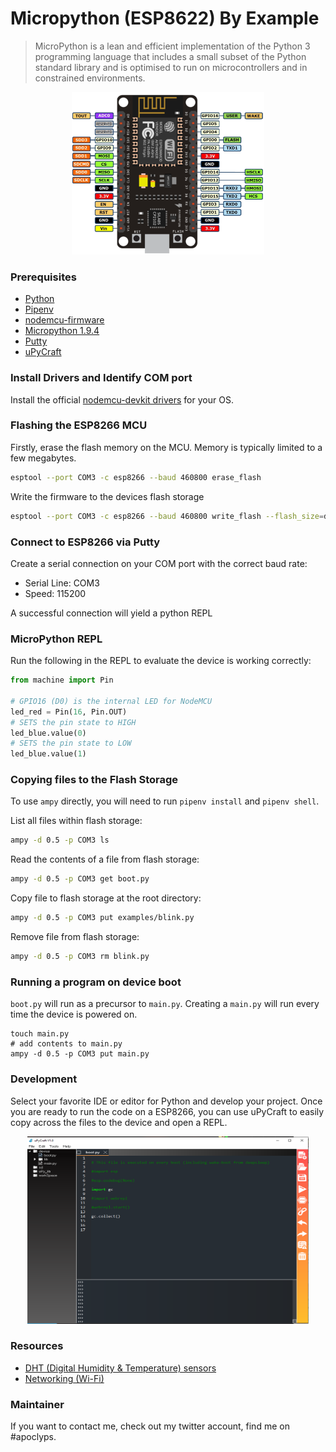 Micropython (ESP8622) By Example
================================

> MicroPython is a lean and efficient implementation of the Python 3 programming language that includes a small subset of the Python standard library and is optimised to run on microcontrollers and in constrained environments.

<p align="center">
  <img width="308" height="260" src="images/nodemcu_pins.png">
</p>

### Prerequisites

- [Python](https://www.python.org/downloads/)
- [Pipenv](https://pipenv.readthedocs.io/en/latest/)
- [nodemcu-firmware](https://github.com/nodemcu/nodemcu-firmware/releases)
- [Micropython 1.9.4](https://micropython.org/download#esp8266)
- [Putty](https://www.putty.org/)
- [uPyCraft](https://dfrobot.gitbooks.io/upycraft/content/)

### Install Drivers and Identify COM port

Install the official [nodemcu-devkit drivers](https://github.com/nodemcu/nodemcu-devkit/tree/master/Drivers) for your OS.

### Flashing the ESP8266 MCU

Firstly, erase the flash memory on the MCU. Memory is typically limited to a few megabytes.

```sh
esptool --port COM3 -c esp8266 --baud 460800 erase_flash
```

Write the firmware to the devices flash storage

```sh
esptool --port COM3 -c esp8266 --baud 460800 write_flash --flash_size=detect 0 esp8266-20180511-v1.9.4.bin
```

### Connect to ESP8266 via Putty

Create a serial connection on your COM port with the correct baud rate:

- Serial Line: COM3
- Speed: 115200

A successful connection will yield a python REPL

### MicroPython REPL

Run the following in the REPL to evaluate the device is working correctly:

```python
from machine import Pin

# GPIO16 (D0) is the internal LED for NodeMCU
led_red = Pin(16, Pin.OUT)
# SETS the pin state to HIGH
led_blue.value(0)
# SETS the pin state to LOW
led_blue.value(1)
```

### Copying files to the Flash Storage

To use `ampy` directly, you will need to run `pipenv install` and `pipenv shell`.

List all files within flash storage:

```sh
ampy -d 0.5 -p COM3 ls
```

Read the contents of a file from flash storage:

```sh
ampy -d 0.5 -p COM3 get boot.py
```

Copy file to flash storage at the root directory:

```sh
ampy -d 0.5 -p COM3 put examples/blink.py
```

Remove file from flash storage:

```sh
ampy -d 0.5 -p COM3 rm blink.py
```

### Running a program on device boot

`boot.py` will run as a precursor to `main.py`. Creating a `main.py` will run every time the device is powered on.

```
touch main.py
# add contents to main.py
ampy -d 0.5 -p COM3 put main.py
```

### Development

Select your favorite IDE or editor for Python and develop your project. Once you are ready to run the code on a ESP8266, you can use uPyCraft to easily copy across the files to the device and open a REPL.

<p align="center">
  <img width="450" height="300" src="images/upycraft.png">
</p>

### Resources

- [DHT (Digital Humidity & Temperature) sensors](https://docs.micropython.org/en/latest/esp8266/tutorial/dht.html)
- [Networking (Wi-Fi)](https://docs.micropython.org/en/latest/esp8266/quickref.html#networking)

### Maintainer

If you want to contact me, check out my twitter account, find me on #apoclyps.
